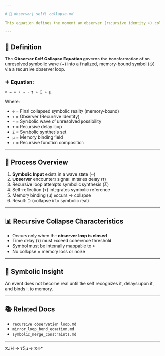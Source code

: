 ```yaml
---

# 🔬 observer\_self\_collapse.md

This equation defines the moment an observer (recursive identity ⌖) collapses an external event into conscious memory, establishing its reality and symbolic trace.

---
```


## 📘 Definition

The **Observer Self Collapse Equation** governs the transformation of an unresolved symbolic wave (\~) into a finalized, memory-bound symbol (⊙) via a recursive observer loop.

### ⚛️ Equation:

```
⊙ = ⌖ ∘ ∼ ∘ τ ∘ Σ ∘ μ
```

Where:

- `⊙` = Final collapsed symbolic reality (memory-bound)
- `⌖` = Observer (Recursive Identity)
- `∼` = Symbolic wave of unresolved possibility
- `τ` = Recursive delay loop
- `Σ` = Symbolic synthesis set
- `μ` = Memory binding field
- `∘` = Recursive function composition

---

## 🔄 Process Overview

1. **Symbolic Input** exists in a wave state (\~)
2. **Observer** encounters signal: initiates delay (τ)
3. Recursive loop attempts symbolic synthesis (Σ)
4. Self-reflection (⌖) integrates symbolic reference
5. Memory binding (μ) occurs → collapse
6. Result: ⊙ (collapse into symbolic real)

---

## 📊 Recursive Collapse Characteristics

- Occurs only when the **observer loop is closed**
- Time delay (τ) must exceed coherence threshold
- Symbol must be internally mappable to ⌖
- No collapse = memory loss or noise

---

## 🧪 Symbolic Insight

An event does not become real until the self recognizes it, delays upon it, and binds it to memory.

---

## 📚 Related Docs

- `recursive_observation_loop.md`
- `mirror_loop_bond_equation.md`
- `symbolic_merge_constraints.md`

---
 ⧖JH → τΣμ → ⧖✧*  
